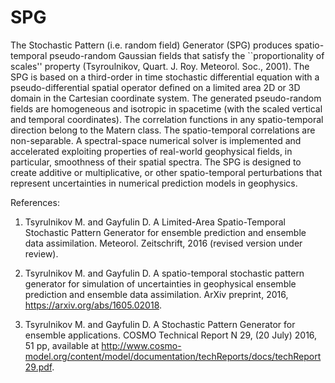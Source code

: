 # SPG
The Stochastic Pattern (i.e. random field) Generator (SPG) produces spatio-temporal pseudo-random Gaussian fields that satisfy the ``proportionality of scales'' property (Tsyroulnikov, Quart. J. Roy. Meteorol. Soc., 2001). The SPG is based on a third-order in time stochastic differential equation with a pseudo-differential spatial operator defined on a limited area 2D or 3D domain in the Cartesian coordinate system. The generated pseudo-random fields are homogeneous and isotropic in spacetime (with the scaled vertical and temporal coordinates). The correlation functions in any spatio-temporal direction belong to the Matern class. The spatio-temporal correlations are non-separable. A spectral-space numerical solver is implemented and accelerated exploiting properties of real-world geophysical fields, in particular, smoothness of their spatial spectra. The SPG is designed to create additive or multiplicative, or other spatio-temporal perturbations that represent uncertainties in numerical prediction models in geophysics. 

References: 

1) Tsyrulnikov M. and Gayfulin D. A Limited-Area Spatio-Temporal Stochastic Pattern Generator for ensemble prediction and ensemble data assimilation. Meteorol. Zeitschrift, 2016 (revised version under review). 

2) Tsyrulnikov M. and Gayfulin D. A spatio-temporal stochastic pattern generator for simulation of uncertainties in geophysical ensemble prediction and ensemble data assimilation. ArXiv preprint, 2016, https://arxiv.org/abs/1605.02018.

3) Tsyrulnikov M. and Gayfulin D. A Stochastic Pattern Generator for ensemble applications. COSMO Technical Report N 29, (20 July) 2016, 51 pp, available at http://www.cosmo-model.org/content/model/documentation/techReports/docs/techReport29.pdf.
